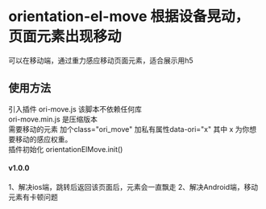 # orientation-el-move 根据设备晃动，页面元素出现移动
可以在移动端，通过重力感应移动页面元素，适合展示用h5
## 使用方法
引入插件 ori-move.js 该脚本不依赖任何库<br/>
ori-move.min.js 是压缩版本<br/>
需要移动的元素 加个class="ori_move" 加私有属性data-ori="x" 其中 x 为你想要移动的感应权重。<br/>
插件初始化 orientationElMove.init()<br/>

#### v1.0.0
1、解决ios端，跳转后返回该页面后，元素会一直飘走
2、解决Android端，移动元素有卡顿问题
